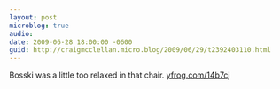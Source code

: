 ```yaml
---
layout: post
microblog: true
audio: 
date: 2009-06-28 18:00:00 -0600
guid: http://craigmcclellan.micro.blog/2009/06/29/t2392403110.html
---
```

Bosski was a little too relaxed in that chair.  [yfrog.com/14b7cj](http://yfrog.com/14b7cj)
